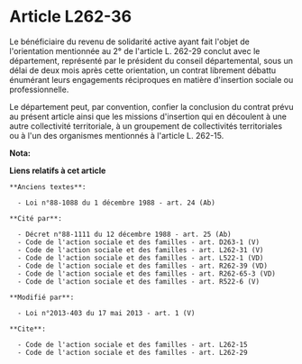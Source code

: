 # Article L262-36

Le bénéficiaire du revenu de solidarité active ayant fait l'objet de l'orientation mentionnée au 2° de l'article L. 262-29
conclut avec le département, représenté par le président du conseil départemental, sous un délai de deux mois après cette
orientation, un contrat librement débattu énumérant leurs engagements réciproques en matière d'insertion sociale ou
professionnelle. 

Le département peut, par convention, confier la conclusion du contrat prévu au présent article ainsi que les missions
d'insertion qui en découlent à une autre collectivité territoriale, à un groupement de collectivités territoriales ou à l'un
des organismes mentionnés à l'article L. 262-15.

**Nota:**



**Liens relatifs à cet article**

	**Anciens textes**:

	  - Loi n°88-1088 du 1 décembre 1988 - art. 24 (Ab)

	**Cité par**:

	  - Décret n°88-1111 du 12 décembre 1988 - art. 25 (Ab)
	  - Code de l'action sociale et des familles - art. D263-1 (V)
	  - Code de l'action sociale et des familles - art. L262-31 (V)
	  - Code de l'action sociale et des familles - art. L522-1 (VD)
	  - Code de l'action sociale et des familles - art. R262-39 (VD)
	  - Code de l'action sociale et des familles - art. R262-65-3 (VD)
	  - Code de l'action sociale et des familles - art. R522-6 (V)

	**Modifié par**:

	  - Loi n°2013-403 du 17 mai 2013 - art. 1 (V)

	**Cite**:

	  - Code de l'action sociale et des familles - art. L262-15
	  - Code de l'action sociale et des familles - art. L262-29

